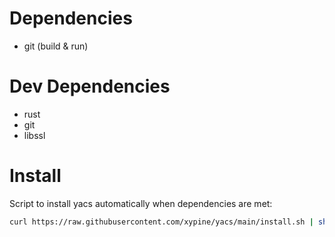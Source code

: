 # Dependencies
- git (build & run)
# Dev Dependencies
- rust
- git
- libssl
# Install
Script to install yacs automatically when dependencies are met:
```sh
curl https://raw.githubusercontent.com/xypine/yacs/main/install.sh | sh

